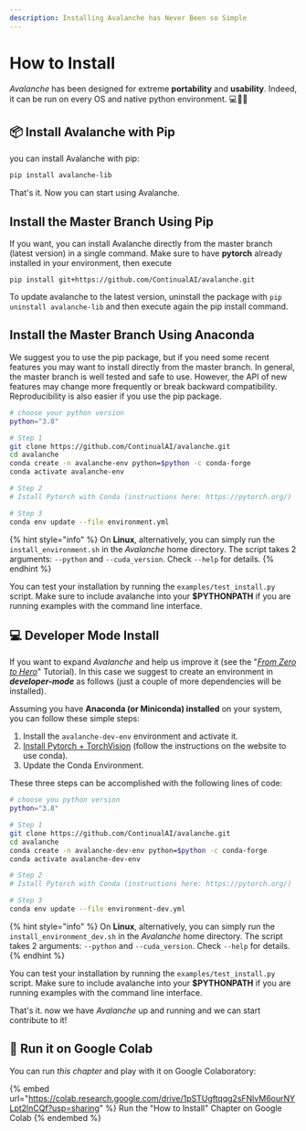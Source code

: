 ```yaml
---
description: Installing Avalanche has Never Been so Simple
---
```


# How to Install

_Avalanche_ has been designed for extreme **portability** and **usability**. Indeed, it can be run on every OS and native python environment. 💻🍎🐧

## 📦 Install Avalanche with Pip

you can install Avalanche with pip:

```bash
pip install avalanche-lib
```

That's it. Now you can start using Avalanche.

## Install the Master Branch Using Pip

If you want, you can install Avalanche directly from the master branch (latest version) in a single command. Make sure to have **pytorch** already installed in your environment, then execute

`pip install git+https://github.com/ContinualAI/avalanche.git`

To update avalanche to the latest version, uninstall the package with `pip uninstall avalanche-lib` and then execute again the pip install command.

## Install the Master Branch Using Anaconda

We suggest you to use the pip package, but if you need some recent features you may want to install directly from the master branch. In general, the master branch is well tested and safe to use. However, the API of new features may change more frequently or break backward compatibility. Reproducibility is also easier if you use the pip package.

```bash
# choose your python version
python="3.8"

# Step 1
git clone https://github.com/ContinualAI/avalanche.git
cd avalanche
conda create -n avalanche-env python=$python -c conda-forge
conda activate avalanche-env

# Step 2
# Istall Pytorch with Conda (instructions here: https://pytorch.org/)

# Step 3
conda env update --file environment.yml
```

{% hint style="info" %}
On **Linux**, alternatively, you can simply run the `install_environment.sh` in the _Avalanche_ home directory. The script takes 2 arguments: `--python` and `--cuda_version`. Check `--help` for details.
{% endhint %}

You can test your installation by running the `examples/test_install.py` script. Make sure to include avalanche into your **$PYTHONPATH** if you are running examples with the command line interface.

## 💻 Developer Mode Install

If you want to expand _Avalanche_ and help us improve it (see the "[_From Zero to Hero_](../from-zero-to-hero-tutorial/03\_benchmarks.md)" Tutorial). In this case we suggest to create an environment in _**developer-mode**_ as follows (just a couple of more dependencies will be installed).

Assuming you have **Anaconda (or Miniconda) installed** on your system, you can follow these simple steps:

1. Install the `avalanche-dev-env` environment and activate it.
2. [Install Pytorch + TorchVision](https://pytorch.org) (follow the instructions on the website to use conda).
3. Update the Conda Environment.

These three steps can be accomplished with the following lines of code:

```bash
# choose you python version
python="3.8"

# Step 1
git clone https://github.com/ContinualAI/avalanche.git
cd avalanche
conda create -n avalanche-dev-env python=$python -c conda-forge
conda activate avalanche-dev-env

# Step 2
# Istall Pytorch with Conda (instructions here: https://pytorch.org/)

# Step 3
conda env update --file environment-dev.yml
```

{% hint style="info" %}
On **Linux**, alternatively, you can simply run the `install_environment_dev.sh` in the _Avalanche_ home directory. The script takes 2 arguments: `--python` and `--cuda_version`. Check `--help` for details.
{% endhint %}

You can test your installation by running the `examples/test_install.py` script. Make sure to include avalanche into your **$PYTHONPATH** if you are running examples with the command line interface.

That's it. now we have _Avalanche_ up and running and we can start contribute to it!

## 🤝 Run it on Google Colab

You can run _this chapter_ and play with it on Google Colaboratory:

{% embed url="https://colab.research.google.com/drive/1pSTUgftqqg2sFNlvM6ourNYLpt2lnCQf?usp=sharing" %}
Run the "How to Install" Chapter on Google Colab
{% endembed %}
